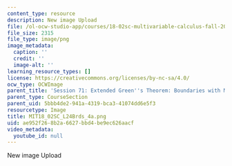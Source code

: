 ```yaml
---
content_type: resource
description: New image Upload
file: /ol-ocw-studio-app/courses/18-02sc-multivariable-calculus-fall-2010/ae952f268b2a6627bbd4be9ec626aacf_MIT18_02SC_L24Brds_4a.png
file_size: 2315
file_type: image/png
image_metadata:
  caption: ''
  credit: ''
  image-alt: ''
learning_resource_types: []
license: https://creativecommons.org/licenses/by-nc-sa/4.0/
ocw_type: OCWImage
parent_title: 'Session 71: Extended Green''s Theorem: Boundaries with Multiple Pieces'
parent_type: CourseSection
parent_uid: 5bbb4de2-941a-4319-bca3-41074dd6e5f3
resourcetype: Image
title: MIT18_02SC_L24Brds_4a.png
uid: ae952f26-8b2a-6627-bbd4-be9ec626aacf
video_metadata:
  youtube_id: null
---
```

New image Upload